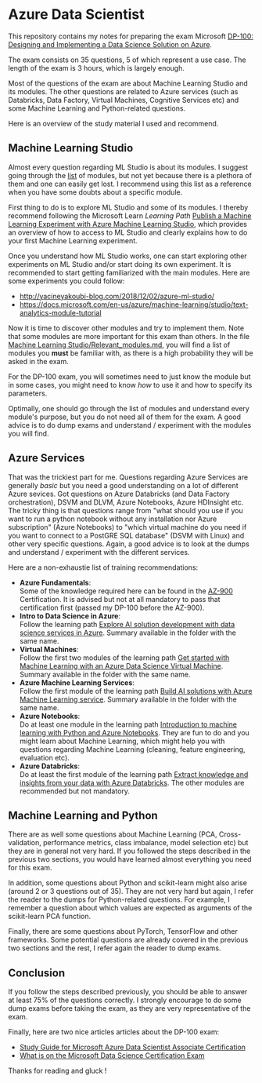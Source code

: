 # Azure Data Scientist
This repository contains my notes for preparing the exam Microsoft [DP-100: Designing and Implementing a Data Science Solution on Azure](https://www.microsoft.com/en-us/learning/exam-dp-100.aspx).

The exam consists on 35 questions, 5 of which represent a use case. The length of the exam is 3 hours, which is largely enough.

Most of the questions of the exam are about Machine Learning Studio and its modules. The other questions are related to Azure services (such as Databricks, Data Factory, Virtual Machines, Cognitive Services etc) and some Machine Learning and Python-related questions.

Here is an overview of the study material I used and recommend.

## Machine Learning Studio
Almost every question regarding ML Studio is about its modules. I suggest going through the [list](https://docs.microsoft.com/en-us/azure/machine-learning/studio-module-reference/a-z-module-list) of modules, but not yet because there is a plethora of them and one can easily get lost. I recommend using this list as a reference when you have some doubts about a specific module.

First thing to do is to explore ML Studio and some of its modules. I thereby recommend following the Microsoft Learn _Learning Path_ [Publish a Machine Learning Experiment with Azure Machine Learning Studio](https://docs.microsoft.com/en-us/learn/paths/publish-experiment-with-ml-studio/), which provides an overview of how to access to ML Studio and clearly explains how to do your first Machine Learning experiment.

Once you understand how ML Studio works, one can start exploring other experiments on ML Studio and/or start doing its own experiment. It is recommended to start getting familiarized with the main modules. Here are some experiments you could follow:
- http://yacineyakoubi-blog.com/2018/12/02/azure-ml-studio/
- https://docs.microsoft.com/en-us/azure/machine-learning/studio/text-analytics-module-tutorial

Now it is time to discover other modules and try to implement them. Note that some modules are more important for this exam than others. In the file [Machine Learning Studio/Relevant_modules.md](https://github.com/alex-nogue/Microsoft_Certification_DP-100_Azure_Data_Scientist/blob/master/Machine%20Learning%20Studio/Relevant_modules.md), you will find a list of modules you __must__ be familiar with, as there is a high probability they will be asked in the exam.

For the DP-100 exam, you will sometimes need to just know the module but in some cases, you might need to know _how_ to use it and how to specify its parameters.

Optimally, one should go through the list of modules and understand every module's purpose, but you do not need all of them for the exam. A good advice is to do dump exams and understand / experiment with the modules you will find.

## Azure Services
That was the trickiest part for me. Questions regarding Azure Services are generally _basic_ but you need a good understanding on a lot of different Azure sevices. Got questions on Azure Databricks (and Data Factory orchestration), DSVM and DLVM, Azure Notebooks, Azure HDInsight etc. The tricky thing is that questions range from "what should you use if you want to run a python notebook without any installation nor Azure subscription" (Azure Notebooks) to "which virtual machine do you need if you want to connect to a PostGRE SQL database" (DSVM with Linux) and other very specific questions. Again, a good advice is to look at the dumps and understand / experiment with the different services. 

Here are a non-exhaustie list of training recommendations:
- __Azure Fundamentals__: <br> Some of the knowledge required here can be found in the [AZ-900](https://docs.microsoft.com/en-us/learn/paths/azure-fundamentals/index) Certification. It is advised but not at all mandatory to pass that certification first (passed my DP-100 before the AZ-900).
- __Intro to Data Science in Azure__: <br> Follow the learning path [Explore AI solution development with data science services in Azure](https://docs.microsoft.com/en-us/learn/paths/explore-data-science-tools-in-azure/). Summary available in the folder with the same name.
- __Virtual Machines__: <br> Follow the first two modules of the learning path [Get started with Machine Learning with an Azure Data Science Virtual Machine](https://docs.microsoft.com/en-us/learn/paths/get-started-with-azure-dsvm/). Summary available in the folder with the same name.
- __Azure Machine Learning Services__: <br> Follow the first module of the learning path [Build AI solutions with Azure Machine Learning service](https://docs.microsoft.com/en-us/learn/paths/build-ai-solutions-with-azure-ml-service/). Summary available in the folder with the same name.
- __Azure Notebooks__: <br> Do at least one module in the learning path [Introduction to machine learning with Python and Azure Notebooks](https://docs.microsoft.com/en-us/learn/paths/intro-to-ml-with-python/). They are fun to do and you might learn about Machine Learning, which might help you with questions regarding Machine Learning (cleaning, feature engineering, evaluation etc).
- __Azure Databricks__: <br> Do at least the first module of the learning path [Extract knowledge and insights from your data with Azure Databricks](https://docs.microsoft.com/en-us/learn/paths/data-science/). The other modules are recommended but not mandatory.

## Machine Learning and Python
There are as well some questions about Machine Learning (PCA, Cross-validation, performance metrics, class imbalance, model selection etc) but they are in general not very hard. If you followed the steps described in the previous two sections, you would have learned almost everything you need for this exam.

In addition, some questions about Python and scikit-learn might also arise (around 2 or 3 questions out of 35). They are not very hard but again, I refer the reader to the dumps for Python-related questions. For example, I remember a question about which values are expected as arguments of the scikit-learn PCA function.

Finally, there are some questions about PyTorch, TensorFlow and other frameworks. Some potential questions are already covered in the previous two sections and the rest, I refer again the reader to dump exams.

## Conclusion

If you follow the steps described previously, you should be able to answer at least 75% of the questions correctly. I strongly encourage to do some dump exams before taking the exam, as they are very representative of the exam.

Finally, here are two nice articles articles about the DP-100 exam:
- [Study Guide for Microsoft Azure Data Scientist Associate Certification](https://medium.com/deep-ai/study-guide-for-microsoft-azure-data-scientist-associate-certification-dp-100-c2e4611cb071)
- [What is on the Microsoft Data Science Certification Exam](https://101.datascience.community/2019/05/20/what-is-on-the-microsoft-data-science-certification-exam/)

Thanks for reading and gluck !

